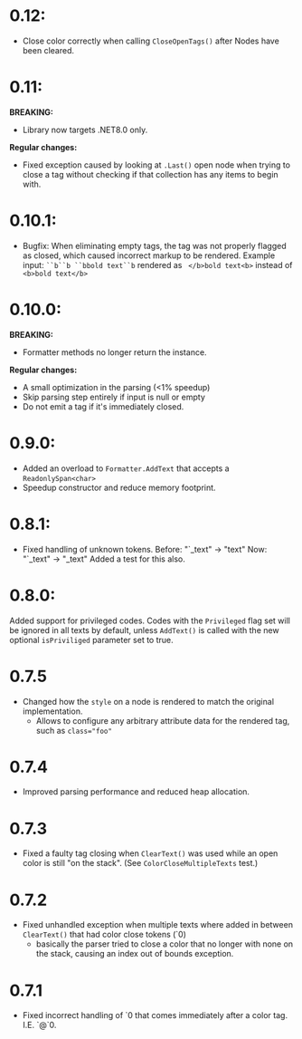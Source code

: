# 0.12:
- Close color correctly when calling `CloseOpenTags()` after Nodes have been cleared.

# 0.11:

**BREAKING:**
- Library now targets .NET8.0 only.

**Regular changes:**
- Fixed exception caused by looking at `.Last()` open node when trying to close a tag without checking if that collection has
  any items to begin with.


# 0.10.1:
- Bugfix: When eliminating empty tags, the tag was not properly flagged as closed, which caused incorrect markup to be
	rendered. Example input: ` ``b``b ``bbold text``b ` rendered as ` </b>bold text<b>` instead of ` <b>bold text</b>`

# 0.10.0:

**BREAKING:**
- Formatter methods no longer return the instance.

**Regular changes:**
- A small optimization in the parsing (<1% speedup)
- Skip parsing step entirely if input is null or empty
- Do not emit a tag if it's immediately closed.

# 0.9.0:
- Added an overload to `Formatter.AddText` that accepts a `ReadonlySpan<char>`
- Speedup constructor and reduce memory footprint.

# 0.8.1:
- Fixed handling of unknown tokens.
	Before: "\`_text" -> "text"
	Now: "\`_text" -> "_text"
	Added a test for this also.

# 0.8.0:

Added support for privileged codes. Codes with the `Privileged` flag set will be ignored in all texts by default, unless `AddText()` is called with the new optional `isPriviliged` parameter set to true.


# 0.7.5

- Changed how the `style` on a node is rendered to match the original implementation.
	- Allows to configure any arbitrary attribute data for the rendered tag, such as `class="foo"`

# 0.7.4

- Improved parsing performance and reduced heap allocation.

# 0.7.3

- Fixed a faulty tag closing when `ClearText()` was used while an open color is still "on the stack".
	(See `ColorCloseMultipleTexts` test.)

# 0.7.2

- Fixed unhandled exception when multiple texts where added in between `ClearText()` that had color close tokens (`0)
	- basically the parser tried to close a color that no longer with none on the stack, causing an index out of bounds exception.

# 0.7.1

- Fixed incorrect handling of \`0 that comes immediately after a color tag. I.E. \`@\`0.

